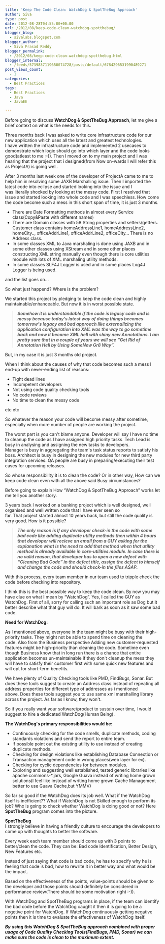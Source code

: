 ```yaml
---
title: 'Keep The Code Clean: WatchDog & SpotTheBug Approach'
author: Siva
type: post
date: 2012-08-28T04:55:00+00:00
url: /2012/08/keep-code-clean-watchdog-spotthebug/
blogger_blog:
  - sivalabs.blogspot.com
blogger_author:
  - Siva Prasad Reddy
blogger_permalink:
  - /2012/08/keep-code-clean-watchdog-spotthebug.html
blogger_internal:
  - /feeds/5739837119650074728/posts/default/6784296531990489271
post_views_count:
  - 1
categories:
  - Best Practices
tags:
  - Best Practices
  - Java
  - JavaEE

---
```

Before going to discuss **WatchDog & SpotTheBug Approach**, let me give a brief context on what is the needs for this.

Three months back I was asked to write core infrastructure code for our new application which uses all the latest and greatest technologies.  
I have written the infrastructure code and implemented 2 usecases to demonstrate which logic should go into which layer and the code looks good(atleast to me :-)).&nbsp;Then I moved on to my main project and I was hearing that the project that i designed(from Now&nbsp;on-wards&nbsp;I will refer this as ProjectA) is going well.

After 3 months last week one of the developer of ProjectA came to me to help him in resolving some JAXB Marshalling issue. Then I imported the latest code into eclipse&nbsp;and started looking into the issue and I was&nbsp;literally&nbsp;shocked by looking at the messy code. First I resolved that issue and started looking into whole code and I was&nbsp;speechless.&nbsp;How come the code become such a mess in this short span of time, it is just 3 months.



  * There are Date Formatting methods in almost every Service class(Copy&Paste with different names)
  * There are Domain classes with 58 String properties and setters/getters. Customer class contains homeAddressLine1, homeAddressLine2, homeCity.., officeAddrLine1, officeAddrLine2, officeCity&#8230; There is no Address class.
  * In some classes XML to Java&nbsp;marshaling&nbsp;is done using JAXB and in some other classes using XStream and in some other places constructing XML string manually even though there is core utilities module with lots of XML&nbsp;marshaling&nbsp;utility methods.
  * In some classes SLF4J Logger is used and in some places Log4J Logger is being used.

and the list goes on&#8230;

So what just happend? Where is the problem?

We started this project by pledging to keep the code clean and highly maintainable/enhanceable. But now it is in worst possible state.

> **_Somehow it is understandable if the code is legacy code and is messy&nbsp;because&nbsp;today's latest way of doing things becomes tomorrow's legacy and bad approach like externalizing the application configuration into XML was the way to go sometime back and now it became XML hell with shiny new Annotations.&nbsp;I am pretty sure that in a&nbsp;couple&nbsp;of years we will see &#8220;Get Rid of Annotation Hell by Using SomeNew Gr8 Way&#8221;.&nbsp;_**

But, in my case it is just 3 months old project.

When I think about the causes of why that code becomes such a mess I end-up with never-ending list of reasons:

  *  Tight dead lines
  *  Incompetent developers
  *  Not using code quality checking tools
  *  No code reviews
  *  No time to clean the messy code

 etc etc  
   
So whatever the reason your code will become messy after sometime, especially when more number of people are working the project.

The worst part is you can't blame anyone. Developer will say I have no time to cleanup the code as I have assigned high priority tasks. Tech Lead is busy in analysing and assigning the new tasks to developers.  
Manager is busy in aggregating the team's task status reports to satisfy his boss. Architect is busy in designing the new modules for new third party integration services.&nbsp;QA people are busy in preparing/executing their test cases for upcoming releases.

So whose responsibility it is to clean the code? Or in other way, How can we keep code clean even with all the above said Busy circumstances?

Before going to explain How &#8220;WatchDog & SpotTheBug Approach&#8221; works let me tell you another story.

3 years back I worked on a banking project which is well designed, well organised and well written code that I have ever seen so far.&nbsp;That&nbsp;project&nbsp;started almost 10 years back, but still the code quality is very good. How is it possible?

> **_The only reason is If any developer check-in the code with some bad code like adding duplicate utility methods then within 4 hours that developer will recieve an email from a GUY asking for the explanation what is the need to add that method when that utility method is already available in core-utilities module.&nbsp;In case there is no valid reason, that developer has to open a new defect with &#8220;Cleaning Bad Code&#8221; in the defect title, assign the defect to himself and change the code and should check-in the files ASAP._**

With this process, every team member in our team used to tripple check the code before checking into repository.

I think this is the best possible way to keep the code clean. By now you may have clue on what I mean by &#8220;WatchDog&#8221;. Yes, I called the GUY as WatchDog.&nbsp;First of all, sorry for calling such an important role as Dog but it better describe what that guy will do. It will bark as soon as it saw some bad code.

**Need for WatchDog:**  

As I mentioned above, everyone in the team might be busy with their high-priority tasks. They might not be able to spend time on cleaning the code.&nbsp;Also from the Business perspective Adding new customer-requested features might be high-priority than cleaning the code.&nbsp;Sometime even though Business know that in long run there is a chance that entire application becomes un-maintainable if they don't cleanup the mess they will have to satisfy their customer first with some quick new features and will opt for short-term benefits.

We have plenty of Quality Checking tools like PMD, FindBugs, Sonar. But does these tools suggest to create an Address class instead of repeating all address properties for different type of addresses as i mentioned above.&nbsp;Does these tools suggest you to use same xml marshalling library across the project. As far as I know, they won't.

So if you really want your software/product to sustain over time, I would suggest to hire a dedicated WatchDog(Human Being).

**The WatchDog's primary responsibilities would be:**

  * Continuously&nbsp;checking for the code smells, duplicate methods, coding standards violations and send the report to entire team.
  * If possible point out the existing utility to use instead of creating duplicate methods.
  * Checking for design violations like establishing Database Connection or Transaction management code in wrong places(web layer for ex).
  * Checking for cyclic dependencies for between modules.
  * Exploring and suggesting well established, tested generic libraries like apache commons-*.jars, Google Guava instead of writing home grown solutions(I feel like instead of writing home grown Cache Management better to use Guava Cache,but YMMV)

So far so good if the WatchDog does its job well. What if the WatchDog itself is inefficient?? What if WatchDog is not Skilled enough to perform its job?&nbsp;Who is going to check whether WatchDog is doing good or not? Here **SpotTheBug** program comes into the picture.

**SpotTheBug**  
I strongly believe in having a friendly culture to encourage the developers to come up with thoughts to better the software.

Every week each team member should come up with 3 points to better/clean the code. They can be:&nbsp;Bad code Identification, Better Design, New Features etc.

Instead of just saying that code is bad code, he has to specify why he is feeling that code is bad, how to rewrite it in better way and what would be the impact.

Based on the effectiveness of the points, value-points should be given to the developer and those points should definitely be considered in performance review(There should be some motivation right :-)).  

With WatchDog and SpotTheBug programs in place, if the team can identify the bad code before the WatchDog caught it then it is going to be a negetive point for WatchDog.&nbsp;If WatchDog continuously getting negative points then it is time to evaluate the effectiveness of WatchDog itself.

**_By using this WatchDog & SpotTheBug approach combined with proper usage of Code Quality Checking Tools(FindBugs, PMD, Sonar) we can make sure the code is clean to the maximum extent._**

